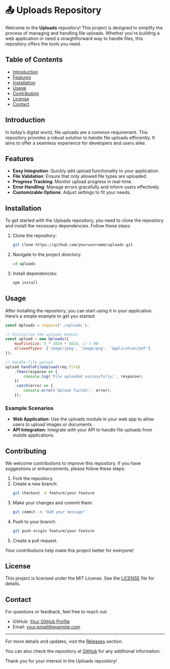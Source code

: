 # 📤 Uploads Repository

Welcome to the **Uploads** repository! This project is designed to simplify the process of managing and handling file uploads. Whether you're building a web application or need a straightforward way to handle files, this repository offers the tools you need.

## Table of Contents

- [Introduction](#introduction)
- [Features](#features)
- [Installation](#installation)
- [Usage](#usage)
- [Contributing](#contributing)
- [License](#license)
- [Contact](#contact)

## Introduction

In today’s digital world, file uploads are a common requirement. This repository provides a robust solution to handle file uploads efficiently. It aims to offer a seamless experience for developers and users alike.

## Features

- **Easy Integration**: Quickly add upload functionality to your application.
- **File Validation**: Ensure that only allowed file types are uploaded.
- **Progress Tracking**: Monitor upload progress in real-time.
- **Error Handling**: Manage errors gracefully and inform users effectively.
- **Customizable Options**: Adjust settings to fit your needs.

## Installation

To get started with the Uploads repository, you need to clone the repository and install the necessary dependencies. Follow these steps:

1. Clone the repository:
   ```bash
   git clone https://github.com/yourusername/uploads.git
   ```

2. Navigate to the project directory:
   ```bash
   cd uploads
   ```

3. Install dependencies:
   ```bash
   npm install
   ```

## Usage

After installing the repository, you can start using it in your application. Here’s a simple example to get you started:

```javascript
const Uploads = require('./uploads');

// Initialize the uploads module
const upload = new Uploads({
    maxFileSize: 5 * 1024 * 1024, // 5 MB
    allowedTypes: ['image/jpeg', 'image/png', 'application/pdf']
});

// Handle file upload
upload.handleFileUpload(req.file)
    .then(response => {
        console.log('File uploaded successfully:', response);
    })
    .catch(error => {
        console.error('Upload failed:', error);
    });
```

### Example Scenarios

- **Web Application**: Use the uploads module in your web app to allow users to upload images or documents.
- **API Integration**: Integrate with your API to handle file uploads from mobile applications.

## Contributing

We welcome contributions to improve this repository. If you have suggestions or enhancements, please follow these steps:

1. Fork the repository.
2. Create a new branch:
   ```bash
   git checkout -b feature/your-feature
   ```
3. Make your changes and commit them:
   ```bash
   git commit -m "Add your message"
   ```
4. Push to your branch:
   ```bash
   git push origin feature/your-feature
   ```
5. Create a pull request.

Your contributions help make this project better for everyone!

## License

This project is licensed under the MIT License. See the [LICENSE](LICENSE) file for details.

## Contact

For questions or feedback, feel free to reach out:

- GitHub: [Your GitHub Profile](https://github.com)
- Email: your.email@example.com

---

For more details and updates, visit the [Releases](https://github.com/yourusername/uploads/releases) section. 

You can also check the repository at [GitHub](https://github.com) for any additional information. 

Thank you for your interest in the Uploads repository!